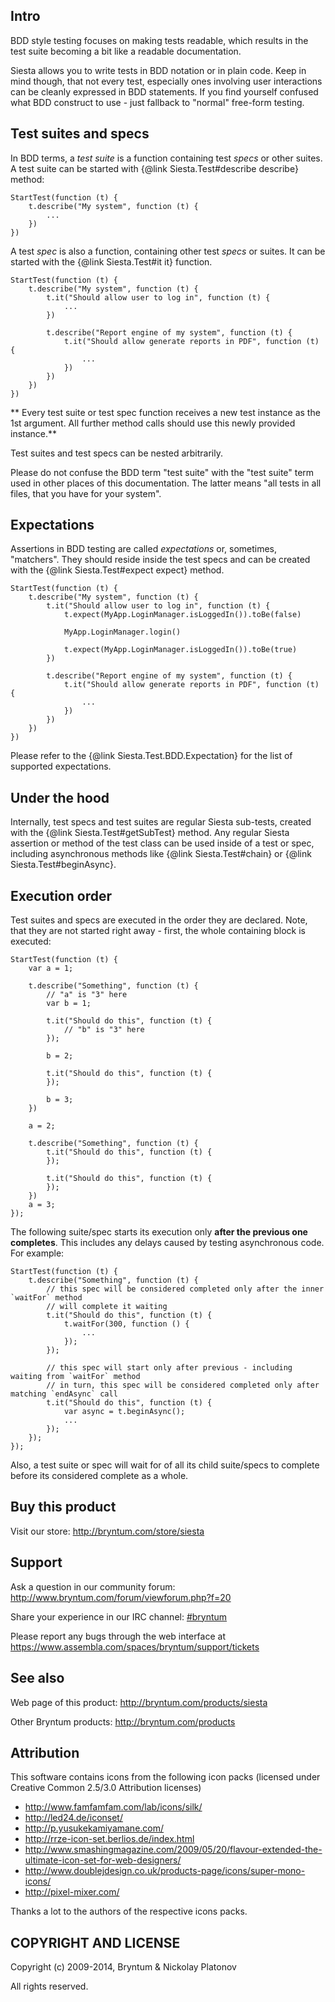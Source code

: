 Intro
-----

BDD style testing focuses on making tests readable, which results in the test suite becoming a bit like a readable documentation.

Siesta allows you to write tests in BDD notation or in plain code. Keep in mind though,
that not every test, especially ones involving user interactions can be cleanly expressed in BDD statements.
If you find yourself confused what BDD construct to use - just fallback to 
"normal" free-form testing.

## Test suites and specs

In BDD terms, a *test suite* is a function containing test *specs* or other suites.
A test suite can be started with {@link Siesta.Test#describe describe} method:

    StartTest(function (t) {
        t.describe("My system", function (t) {
            ...
        })
    })

A test *spec* is also a function, containing other test *specs* or suites.
It can be started with the {@link Siesta.Test#it it} function.

    StartTest(function (t) {
        t.describe("My system", function (t) {
            t.it("Should allow user to log in", function (t) {
                ...
            })
        
            t.describe("Report engine of my system", function (t) {
                t.it("Should allow generate reports in PDF", function (t) {
                    ...
                })
            })
        })
    })

** Every test suite or test spec function receives a new test instance as the 1st argument.
All further method calls should use this newly provided instance.**

Test suites and test specs can be nested arbitrarily.

Please do not confuse the BDD term "test suite" with the "test suite" term used in
other places of this documentation. The latter means "all tests in all files, that 
you have for your system".

## Expectations

Assertions in BDD testing are called *expectations* or, sometimes, "matchers". They should
reside inside the test specs and can be created with the {@link Siesta.Test#expect expect} method.

    StartTest(function (t) {
        t.describe("My system", function (t) {
            t.it("Should allow user to log in", function (t) {
                t.expect(MyApp.LoginManager.isLoggedIn()).toBe(false)
                
                MyApp.LoginManager.login()
                
                t.expect(MyApp.LoginManager.isLoggedIn()).toBe(true)
            })
        
            t.describe("Report engine of my system", function (t) {
                t.it("Should allow generate reports in PDF", function (t) {
                    ...
                })
            })
        })
    })
   
Please refer to the {@link Siesta.Test.BDD.Expectation} for the list of supported expectations.

## Under the hood

Internally, test specs and test suites are regular Siesta sub-tests, created with the {@link Siesta.Test#getSubTest} method.
Any regular Siesta assertion or method of the test class can be used inside of a test or spec, including asynchronous methods like {@link Siesta.Test#chain} or {@link Siesta.Test#beginAsync}.


## Execution order

Test suites and specs are executed in the order they are declared. Note, that they are not started right away - first, the whole containing
block is executed:  

    StartTest(function (t) {
        var a = 1;

        t.describe("Something", function (t) {
            // "a" is "3" here
            var b = 1;

            t.it("Should do this", function (t) {
                // "b" is "3" here
            });
        
            b = 2;

            t.it("Should do this", function (t) {
            });

            b = 3;
        })
        
        a = 2;
        
        t.describe("Something", function (t) {
            t.it("Should do this", function (t) {
            });
        
            t.it("Should do this", function (t) {
            });
        })
        a = 3;
    });

The following suite/spec starts its execution only **after the previous one completes**. This includes any delays caused by
testing asynchronous code. For example:

    StartTest(function (t) {
        t.describe("Something", function (t) {
            // this spec will be considered completed only after the inner `waitFor` method
            // will complete it waiting
            t.it("Should do this", function (t) {
                t.waitFor(300, function () {
                    ...
                });
            });
        
            // this spec will start only after previous - including waiting from `waitFor` method
            // in turn, this spec will be considered completed only after matching `endAsync` call
            t.it("Should do this", function (t) {
                var async = t.beginAsync();
                ...
            });
        });
    });

Also, a test suite or spec will wait for of all its child suite/specs to complete before its considered complete as a whole.
 

Buy this product
---------

Visit our store: <http://bryntum.com/store/siesta>


Support
---------

Ask a question in our community forum: <http://www.bryntum.com/forum/viewforum.php?f=20>

Share your experience in our IRC channel: [#bryntum](http://webchat.freenode.net/?randomnick=1&channels=bryntum&prompt=1)

Please report any bugs through the web interface at <https://www.assembla.com/spaces/bryntum/support/tickets>


See also
---------

Web page of this product: <http://bryntum.com/products/siesta>

Other Bryntum products: <http://bryntum.com/products>



Attribution
---------

This software contains icons from the following icon packs (licensed under Creative Common 2.5/3.0 Attribution licenses)

- <http://www.famfamfam.com/lab/icons/silk/>
- <http://led24.de/iconset/>
- <http://p.yusukekamiyamane.com/>
- <http://rrze-icon-set.berlios.de/index.html>
- <http://www.smashingmagazine.com/2009/05/20/flavour-extended-the-ultimate-icon-set-for-web-designers/>
- <http://www.doublejdesign.co.uk/products-page/icons/super-mono-icons/>
- <http://pixel-mixer.com/>

Thanks a lot to the authors of the respective icons packs.


COPYRIGHT AND LICENSE
---------

Copyright (c) 2009-2014, Bryntum & Nickolay Platonov

All rights reserved.